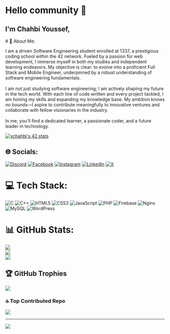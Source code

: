 <div align="left">
  <h1>Hello community 👋</h1>
  <h2>I'm Chahbi Youssef,</h2><p></p># 💫 About Me:<p></p>
I am a driven Software Engineering student enrolled at 1337, a prestigious coding school within the 42 network. Fueled by a passion for web development, I immerse myself in both my studies and independent learning endeavors. My objective is clear: to evolve into a proficient Full Stack and Mobile Engineer, underpinned by a robust understanding of software engineering fundamentals.<br><br>I am not just studying software engineering; I am actively shaping my future in the tech world. With each line of code written and every project tackled, I am honing my skills and expanding my knowledge base. My ambition knows no bounds—I aspire to contribute meaningfully to innovative ventures and collaborate with fellow visionaries in the industry.<br><br>In me, you'll find a dedicated learner, a passionate coder, and a future leader in technology.


[![ychahbi's 42 stats](https://badge.mediaplus.ma/water/ychahbi)]([https://github.com/oakoudad/badge42](https://github.com/y-chahbi/y-chahbi))


## 🌐 Socials:
[![Discord](https://img.shields.io/badge/Discord-%237289DA.svg?logo=discord&logoColor=white)](https://discord.gg/hisoka_kv) [![Facebook](https://img.shields.io/badge/Facebook-%231877F2.svg?logo=Facebook&logoColor=white)](https://facebook.com/100029396265753) [![Instagram](https://img.shields.io/badge/Instagram-%23E4405F.svg?logo=Instagram&logoColor=white)](https://instagram.com/c_ussf) [![LinkedIn](https://img.shields.io/badge/LinkedIn-%230077B5.svg?logo=linkedin&logoColor=white)](https://linkedin.com/in/y-chahbi) [![X](https://img.shields.io/badge/X-black.svg?logo=X&logoColor=white)](https://x.com/c_ussf) 

# 💻 Tech Stack:
![C](https://img.shields.io/badge/c-%2300599C.svg?style=for-the-badge&logo=c&logoColor=white) ![C++](https://img.shields.io/badge/c++-%2300599C.svg?style=for-the-badge&logo=c%2B%2B&logoColor=white) ![HTML5](https://img.shields.io/badge/html5-%23E34F26.svg?style=for-the-badge&logo=html5&logoColor=white) ![CSS3](https://img.shields.io/badge/css3-%231572B6.svg?style=for-the-badge&logo=css3&logoColor=white) ![JavaScript](https://img.shields.io/badge/javascript-%23323330.svg?style=for-the-badge&logo=javascript&logoColor=%23F7DF1E) ![PHP](https://img.shields.io/badge/php-%23777BB4.svg?style=for-the-badge&logo=php&logoColor=white) ![Firebase](https://img.shields.io/badge/firebase-%23039BE5.svg?style=for-the-badge&logo=firebase) ![Nginx](https://img.shields.io/badge/nginx-%23009639.svg?style=for-the-badge&logo=nginx&logoColor=white) ![MySQL](https://img.shields.io/badge/mysql-4479A1.svg?style=for-the-badge&logo=mysql&logoColor=white) ![WordPress](https://img.shields.io/badge/WordPress-%23117AC9.svg?style=for-the-badge&logo=WordPress&logoColor=white)
# 📊 GitHub Stats:
![](https://github-readme-stats.vercel.app/api?username=y-chahbi&theme=dark&hide_border=false&include_all_commits=false&count_private=false)<br/>
![](https://github-readme-streak-stats.herokuapp.com/?user=y-chahbi&theme=dark&hide_border=false)<br/>
![](https://github-readme-stats.vercel.app/api/top-langs/?username=y-chahbi&theme=dark&hide_border=false&include_all_commits=false&count_private=false&layout=compact)

## 🏆 GitHub Trophies
![](https://github-profile-trophy.vercel.app/?username=y-chahbi&theme=radical&no-frame=false&no-bg=true&margin-w=4)

### 🔝 Top Contributed Repo
![](https://github-contributor-stats.vercel.app/api?username=y-chahbi&limit=5&theme=dark&combine_all_yearly_contributions=true)

---
[![](https://visitcount.itsvg.in/api?id=y-chahbi&icon=0&color=0)](https://visitcount.itsvg.in)

<!-- Proudly created with GPRM ( https://gprm.itsvg.in ) -->

</div>
